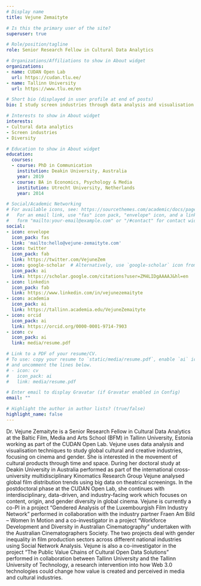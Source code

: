 ```yaml
---
# Display name
title: Vejune Zemaityte

# Is this the primary user of the site?
superuser: true

# Role/position/tagline
role: Senior Research Fellow in Cultural Data Analytics

# Organizations/Affiliations to show in About widget
organizations:
- name: CUDAN Open Lab
  url: https://cudan.tlu.ee/
- name: Tallinn University
  url: https://www.tlu.ee/en

# Short bio (displayed in user profile at end of posts)
bio: I study screen industries through data analysis and visualisation.

# Interests to show in About widget
interests:
- Cultural data analytics
- Screen industries
- Diversity

# Education to show in About widget
education:
  courses:
  - course: PhD in Communication
    institution: Deakin University, Australia
    year: 2019
  - course: BA in Economics, Psychology & Media
    institution: Utrecht University, Netherlands
    year: 2014

# Social/Academic Networking
# For available icons, see: https://sourcethemes.com/academic/docs/page-builder/#icons
#   For an email link, use "fas" icon pack, "envelope" icon, and a link in the
#   form "mailto:your-email@example.com" or "/#contact" for contact widget.
social:
- icon: envelope
  icon_pack: fas
  link: 'mailto:hello@vejune-zemaityte.com'
- icon: twitter
  icon_pack: fab
  link: https://twitter.com/VejuneZem
- icon: google-scholar  # Alternatively, use `google-scholar` icon from `ai` icon pack
  icon_pack: ai
  link: https://scholar.google.com/citations?user=ZM4LIDgAAAAJ&hl=en
- icon: linkedin
  icon_pack: fab
  link: https://www.linkedin.com/in/vejunezemaityte
- icon: academia
  icon_pack: ai
  link: https://tallinn.academia.edu/VejuneZemaityte
- icon: orcid
  icon_pack: ai
  link: https://orcid.org/0000-0001-9714-7903
- icon: cv
  icon_pack: ai
  link: media/resume.pdf

# Link to a PDF of your resume/CV.
# To use: copy your resume to `static/media/resume.pdf`, enable `ai` icons in `params.toml`, 
# and uncomment the lines below.
# - icon: cv
#   icon_pack: ai
#   link: media/resume.pdf

# Enter email to display Gravatar (if Gravatar enabled in Config)
email: ""

# Highlight the author in author lists? (true/false)
highlight_name: false
---
```


Dr. Vejune Zemaityte is a Senior Research Fellow in Cultural Data Analytics at the Baltic Film, Media and Arts School (BFM) in Tallinn University, Estonia working as part of the CUDAN Open Lab. Vejune uses data analysis and visualisation techniques to study global cultural and creative industries, focusing on cinema and gender. She is interested in the movement of cultural products through time and space. During her doctoral study at Deakin University in Australia performed as part of the international cross-university multidisciplinary Kinomatics Research Group Vejune analysed global film distribution trends using big data on theatrical screenings. In the postdoctoral phase at the CUDAN Open Lab, she continues with interdisciplinary, data-driven, and industry-facing work which focuses on content, origin, and gender diversity in global cinema. Vejune is currently a co-PI in a project “Gendered Analysis of the Luxembourgish Film Industry Network” performed in collaboration with the industry partner Fraen Am Bild – Women In Motion and a co-investigator in a project “Workforce Development and Diversity in Australian Cinematography” undertaken with the Australian Cinematographers Society. The two projects deal with gender inequality in film production sectors across different national industries using Social Network Analysis. Vejune is also a co-investigator in the project “The Public Value Chains of Cultural Open Data Solutions” performed in collaboration between Tallinn University and the Tallinn University of Technology, a research intervention into how Web 3.0 technologies could change how value is created and perceived in media and cultural industries.
